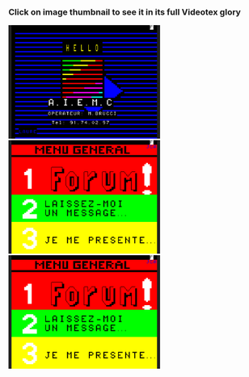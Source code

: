 ### Click on image thumbnail to see it in its full **Videotex** glory

[<img src="https://raw.githubusercontent.com/XReyRobert/VideotexPagesRepository/master//PagesVideotex/Micro-Serveurs/AEIMC/.thumbnails/E.GILBERT1.png" width="300">](http://www.lideal.com/miedit/minitel-loader.html?url=https://raw.githubusercontent.com/XReyRobert/VideotexPagesRepository/master//PagesVideotex/Micro-Serveurs/AEIMC/E.GILBERT1)
[<img src="https://raw.githubusercontent.com/XReyRobert/VideotexPagesRepository/master//PagesVideotex/Micro-Serveurs/AEIMC/.thumbnails/E.GILBERT2.png" width="300">](http://www.lideal.com/miedit/minitel-loader.html?url=https://raw.githubusercontent.com/XReyRobert/VideotexPagesRepository/master//PagesVideotex/Micro-Serveurs/AEIMC/E.GILBERT2)
[<img src="https://raw.githubusercontent.com/XReyRobert/VideotexPagesRepository/master//PagesVideotex/Micro-Serveurs/AEIMC/.thumbnails/E.GILBERT3.png" width="300">](http://www.lideal.com/miedit/minitel-loader.html?url=https://raw.githubusercontent.com/XReyRobert/VideotexPagesRepository/master//PagesVideotex/Micro-Serveurs/AEIMC/E.GILBERT3)

